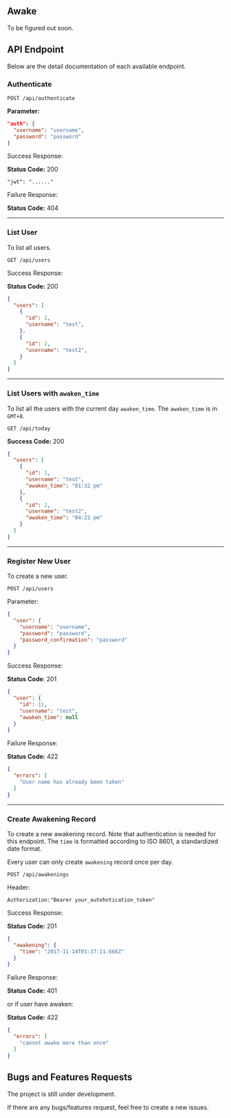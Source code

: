 ## Awake
To be figured out soon.

## API Endpoint
Below are the detail documentation of each available endpoint.

### Authenticate
```
POST /api/authenticate
```
**Parameter:**
```json
"auth": {
  "username": "username",
  "password": "password"
}
```
Success Response:

**Status Code:** 200

```
"jwt": "......"
```
Failure Response:

**Status Code:** 404

---
### List User
To list all users.

```
GET /api/users
```
Success Response:

**Status Code:** 200
```json
{
  "users": [
    {
      "id": 1,
      "username": "test",
    },
    {
      "id": 2,
      "username": "test2",
    }
  ]
}
```

---
### List Users with `awaken_time`
To list all the users with the current day `awaken_time`. The `awaken_time` is in `GMT+8`.

```
GET /api/today
```
**Success Code:** 200
```json
{
  "users": [
    {
      "id": 1,
      "username": "test",
      "awaken_time": "01:32 pm"
    },
    {
      "id": 2,
      "username": "test2",
      "awaken_time": "04:22 pm"
    }
  ]
}
```

---
### Register New User
To create a new user.

```
POST /api/users
```
Parameter:
```json
{
  "user": {
    "username": "username",
    "password": "password",
    "password_confirmation": "password"
  }
}
```
Success Response:

**Status Code**: 201
```json
{
  "user": {
    "id": 11,
    "username": "test",
    "awaken_time": null
  }
}
```
Failure Response:

**Status Code:** 422
```json
{
  "errors": [
    "User name has already been taken"
  ]
}
```

---

### Create Awakening Record
To create a new awakening record. Note that authentication is needed for this endpoint. The `time` is formatted according to ISO 8601, a standardized date format.

Every user can only create `awakening` record once per day.
```
POST /api/awakenings
```
Header:
```
Authorization:"Bearer your_autehntication_token"
```
Success Response:

**Status Code:** 201

```json
{
  "awakening": {
    "time": "2017-11-14T01:37:11.666Z"
  }
}
```
Failure Response:

**Status Code:** 401

or if user have awaken:

**Status Code:** 422
```json
{
  "errors": [
    "cannot awake more than once"
  ]
}
```


## Bugs and Features Requests
The project is still under development.

If there are any bugs/features request, feel free to create a new issues.
